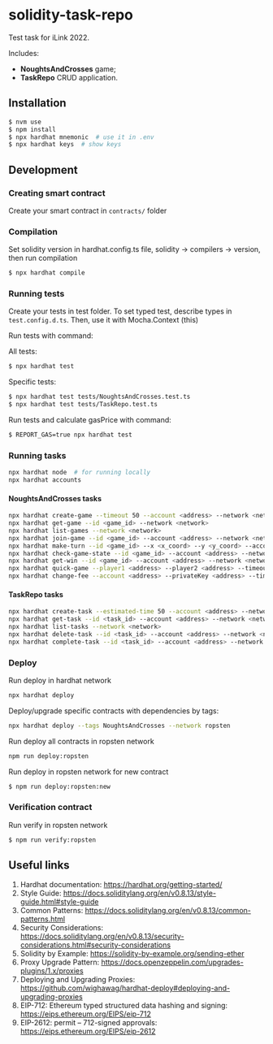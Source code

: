# solidity-task-repo

Test task for iLink 2022.

Includes:

- **NoughtsAndCrosses** game;
- **TaskRepo** CRUD application.

## Installation

```bash
$ nvm use
$ npm install
$ npx hardhat mnemonic  # use it in .env
$ npx hardhat keys  # show keys
```

## Development

### Creating smart contract

Create your smart contract in `contracts/` folder

### Compilation

Set solidity version in hardhat.config.ts file, solidity -> compilers -> version, then run compilation

```bash
$ npx hardhat compile
```

### Running tests

Create your tests in test folder. To set typed test, describe types in `test.config.d.ts`. Then, use it with Mocha.Context (this)

Run tests with command:

All tests:

```bash
$ npx hardhat test
```

Specific tests:

```bash
$ npx hardhat test tests/NoughtsAndCrosses.test.ts
$ npx hardhat test tests/TaskRepo.test.ts
```

Run tests and calculate gasPrice with command:

```bash
$ REPORT_GAS=true npx hardhat test
```

### Running tasks

```bash
npx hardhat node  # for running locally
npx hardhat accounts
```

#### NoughtsAndCrosses tasks

```bash
npx hardhat create-game --timeout 50 --account <address> --network <network>
npx hardhat get-game --id <game_id> --network <network>
npx hardhat list-games --network <network>
npx hardhat join-game --id <game_id> --account <address> --network <network>
npx hardhat make-turn --id <game_id> --x <x_coord> --y <y_coord> --account <address> --network <network>
npx hardhat check-game-state --id <game_id> --account <address> --network <network>
npx hardhat get-win --id <game_id> --account <address> --network <network>
npx hardhat quick-game --player1 <address> --player2 <address> --timeout 5 --bet 1000 --network <network>
npx hardhat change-fee --account <address> --privateKey <address> --timeout 5 --bet 1000 --network <network>
```

#### TaskRepo tasks

```bash
npx hardhat create-task --estimated-time 50 --account <address> --network <network>
npx hardhat get-task --id <task_id> --account <address> --network <network>
npx hardhat list-tasks --network <network>
npx hardhat delete-task --id <task_id> --account <address> --network <network>
npx hardhat complete-task --id <task_id> --account <address> --network <network>
```

### Deploy

Run deploy in hardhat network

```bash
npx hardhat deploy
```

Deploy/upgrade specific contracts with dependencies by tags:

```bash
npx hardhat deploy --tags NoughtsAndCrosses --network ropsten
```

Run deploy all contracts in ropsten network

```bash
npm run deploy:ropsten
```

Run deploy in ropsten network for new contract

```bash
$ npm run deploy:ropsten:new
```

### Verification contract

Run verify in ropsten network

```bash
$ npm run verify:ropsten
```

## Useful links

1. Hardhat documentation:
   https://hardhat.org/getting-started/
2. Style Guide:
   https://docs.soliditylang.org/en/v0.8.13/style-guide.html#style-guide
3. Common Patterns:
   https://docs.soliditylang.org/en/v0.8.13/common-patterns.html
4. Security Considerations:
   https://docs.soliditylang.org/en/v0.8.13/security-considerations.html#security-considerations
5. Solidity by Example:
   https://solidity-by-example.org/sending-ether
6. Proxy Upgrade Pattern:
   https://docs.openzeppelin.com/upgrades-plugins/1.x/proxies
7. Deploying and Upgrading Proxies:
   https://github.com/wighawag/hardhat-deploy#deploying-and-upgrading-proxies
8. EIP-712: Ethereum typed structured data hashing and signing:
   https://eips.ethereum.org/EIPS/eip-712
9. EIP-2612: permit – 712-signed approvals:
   https://eips.ethereum.org/EIPS/eip-2612
